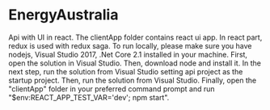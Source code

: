 # EnergyAustralia
Api with UI in react.
The clientApp folder contains react ui app. In react part, redux is used with redux saga.
To run locally, please make sure you have nodejs, Visual Studio 2017, .Net Core 2.1 installed in your machine.
First, open the solution in Visual Studio.
Then, download node and install it.
In the next step, run the solution from Visual Studio setting api project as the startup project.
Then, run the solution from Visual Studio.
Finally, open the "clientApp" folder in your preferred command prompt and run "$env:REACT_APP_TEST_VAR='dev'; npm start".

